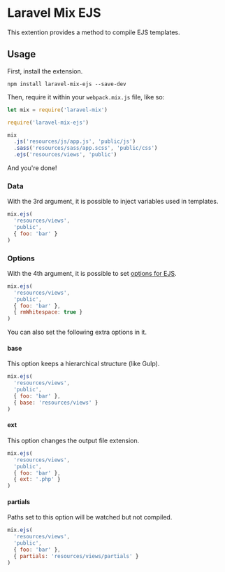 # Laravel Mix EJS

This extention provides a method to compile EJS templates.

## Usage

First, install the extension.

```
npm install laravel-mix-ejs --save-dev
```

Then, require it within your `webpack.mix.js` file, like so:

```js
let mix = require('laravel-mix')

require('laravel-mix-ejs')

mix
  .js('resources/js/app.js', 'public/js')
  .sass('resources/sass/app.scss', 'public/css')
  .ejs('resources/views', 'public')
```

And you're done!

### Data

With the 3rd argument, it is possible to inject variables used in templates.

```js
mix.ejs(
  'resources/views',
  'public',
  { foo: 'bar' }
)
```

### Options

With the 4th argument, it is possible to set [options for EJS](https://github.com/mde/ejs#options).

```js
mix.ejs(
  'resources/views',
  'public',
  { foo: 'bar' },
  { rmWhitespace: true }
)
```

You can also set the following extra options in it.

#### base

This option keeps a hierarchical structure (like Gulp).

```js
mix.ejs(
  'resources/views',
  'public',
  { foo: 'bar' },
  { base: 'resources/views' }
)
```

#### ext

This option changes the output file extension.

```js
mix.ejs(
  'resources/views',
  'public',
  { foo: 'bar' },
  { ext: '.php' }
)
```

#### partials

Paths set to this option will be watched but not compiled.

```js
mix.ejs(
  'resources/views',
  'public',
  { foo: 'bar' },
  { partials: 'resources/views/partials' }
)
```
